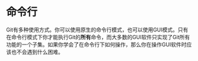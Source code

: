 # 命令行

Git有多种使用方式。你可以使用原生的命令行模式，也可以使用GUI模式。只有在命令行模式下你才能执行Git的**所有**命令，而大多数的GUI软件只实现了Git所有功能的一个子集。如果你学会了在命令行下如何操作，那么你在操作GUI软件时应该也不会遇到什么困难。
